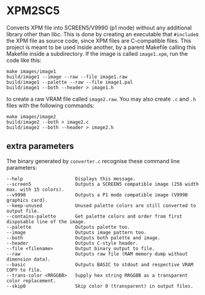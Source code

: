 # XPM2SC5

Converts XPM file into SCREEN5/V9990 (p1 mode) without any additional library other than libc. This is done by creating an executable that `#include`s the XPM file as source code, since XPM files are C-compatible files. This project is meant to be used inside another, by a parent Makefile calling this Makefile inside a subdirectory. If the image is called `image1.xpm`, run the code like this:
```
make images/image1
build/image1 --image --raw --file image1.raw
build/image1 --palette --raw --file image1.pal
build/image1 --both --header > image1.h
```
to create a raw VRAM file called `image2.raw`. You may also create `.c` and `.h` files with the following commands:
```
make images/image2
build/image2 --both > image2.c
build/image2 --both --header > image2.h
```

## extra parameters
The binary generated by `converter.c` recognise these command line parameters:
```
--help                   Displays this message.
--screen5                Outputs a SCREEN5 compatible image (256 width max. with 15 colors).
--v9990                  Outputs a P1 mode compatible image (V9990 graphics card).
--keep-unused            Unused palette colors are still converted to output file.
--contains-palette       Get palette colors and order from first disposable line of the image.
--palette                Outputs palette too.
--image                  Outputs image pattern too.
--both                   Outputs both palette and image.
--header                 Outputs C-style header.
--file <filename>        Output binary output to file.
--raw                    Outputs raw file (RAM memory dump without dimension data).
--basic                  Outputs BASIC to stdout and respective VRAM COPY to file.
--trans-color <RRGGBB>   Supply hex string RRGGBB as a transparent color replacement.
--skip0                  Skip color 0 (transparent) in output files.
```
